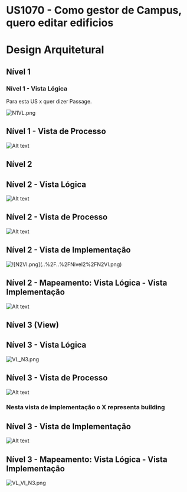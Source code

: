  US1070 - Como gestor de Campus, quero editar edificios
=================================================================

# Design Arquitetural

## Nível 1

### Nível 1 - Vista Lógica
Para esta US x quer dizer Passage.

![N1VL.png](..%2F..%2FNivel1%2FN1VL.png)



## Nível 1 - Vista de Processo
![Alt text](N1_VP_UPDATE.png)

## Nível 2

## Nível 2 - Vista Lógica
![Alt text](../../Nivel2/N2VL.png)

## Nível 2 - Vista de Processo

![Alt text](VP_N2.png)

## Nível 2 - Vista de Implementação

![!\[N2VI.png\](..%2F..%2FNivel2%2FN2VI.png)](../../Nivel2/N2VI.png)

## Nível 2 - Mapeamento: Vista Lógica - Vista Implementação

![Alt text](../../Nivel2/N2_VL_VI.png)

## Nível 3 (View)

## Nível 3 - Vista Lógica
![VL_N3.png](..%2F..%2FNivel3%2FVL_N3.png)

## Nível 3 - Vista de Processo
![Alt text](../../Nivel3/VP_N3_UPDATE.png)

### Nesta vista de implementação o X representa building

## Nível 3 - Vista de Implementação
![Alt text](../../Nivel3/VI-UI_N3.png)

## Nível 3 - Mapeamento: Vista Lógica - Vista Implementação
![VL_VI_N3.png](..%2F..%2FNivel3%2FVL_VI_N3.png)